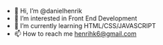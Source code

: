 - 👋 Hi, I’m @danielhenrik
- 👀 I’m interested in Front End Development
- 🌱 I’m currently learning HTML/CSS/JAVASCRIPT
- 📫 How to reach me henrihk6@gmail.com

<!---
danielhenrik/danielhenrik is a ✨ special ✨ repository because its `README.md` (this file) appears on your GitHub profile.
You can click the Preview link to take a look at your changes.
--->
